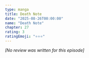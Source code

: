 ```yaml
---
type: manga
title: Death Note
date: "2025-08-26T00:00:00"
name: "Death Note"
chapter: 27
rating: 3
ratingEmoji: "⭐️⭐️⭐️"
---
```


_[No review was written for this episode]_